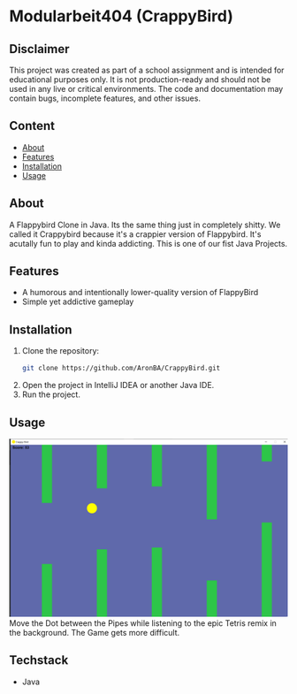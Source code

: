
# Modularbeit404 (CrappyBird)

## Disclaimer
This project was created as part of a school assignment and is intended for educational purposes only. It is not production-ready and should not be used in any live or critical environments. The code and documentation may contain bugs, incomplete features, and other issues.

## Content
- [About](#about)
- [Features](#features)
- [Installation](#installation)
- [Usage](#usage)


## About
A Flappybird Clone in Java. Its the same thing just in completely shitty.
We called it Crappybird because it's a crappier version of Flappybird. It's acutally fun to play and kinda addicting. This is one of our fist Java Projects.

## Features
- A humorous and intentionally lower-quality version of FlappyBird
- Simple yet addictive gameplay
  
## Installation
1. Clone the repository:
   ```sh
   git clone https://github.com/AronBA/CrappyBird.git
   ```
2. Open the project in IntelliJ IDEA or another Java IDE.
3. Run the project.
## Usage
![img.png](img.png)
Move the Dot between the Pipes while listening to the epic Tetris remix in the background. The Game gets more difficult.  

## Techstack
- Java

